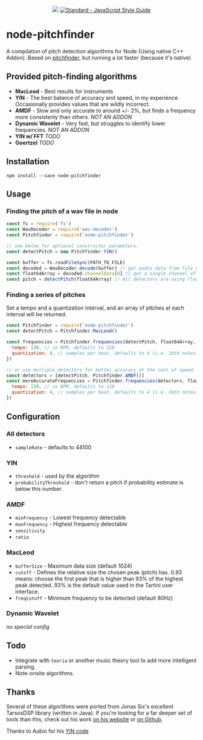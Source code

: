 <p align="center">
  <a href="https://travis-ci.org/cristovao-trevisan/node-pitchfinder"><img src="https://travis-ci.org/peterkhayes/pitchfinder.svg?branch=master"></a>
  <a href="https://standardjs.com"><img src="https://img.shields.io/badge/code_style-standard-brightgreen.svg" alt="Standard - JavaScript Style Guide"></a>
</p>

# node-pitchfinder
A compilation of pitch detection algorithms for Node (Using native C++ Addon).
Based on [pitchfinder](https://github.com/peterkhayes/pitchfinder), but running a lot faster (because it's native)

## Provided pitch-finding algorithms
- **MacLeod** - Best results for instruments
- **YIN** - The best balance of accuracy and speed, in my experience.  Occasionally provides values that are wildly incorrect.
- **AMDF** - Slow and only accurate to around +/- 2%, but finds a frequency more consistenly than others. *NOT AN ADDON*
- **Dynamic Wavelet** - Very fast, but struggles to identify lower frequencies. *NOT AN ADDON*
- **YIN w/ FFT** *TODO*
- **Goertzel** *TODO*

## Installation
`npm install --save node-pitchfinder`

## Usage

### Finding the pitch of a wav file in node
```javascript
const fs = require('fs')
const WavDecoder = require('wav-decoder')
const Pitchfinder = require('node-pitchfinder')

// see below for optional constructor parameters.
const detectPitch = new Pitchfinder.YIN()

const buffer = fs.readFileSync(PATH_TO_FILE)
const decoded = WavDecoder.decode(buffer) // get audio data from file using `wav-decoder`
const float64Array = decoded.channelData[0] // get a single channel of sound
const pitch = detectPitch(float64Array) // All detectors are using float64Array internally, but you can also give an ordinary array of numbers
```

### Finding a series of pitches
Set a tempo and a quantization interval, and an array of pitches at each interval will be returned.

```javascript
const Pitchfinder = require('node-pitchfinder')
const detectPitch = Pitchfinder.MacLeod()

const frequencies = Pitchfinder.frequencies(detectPitch, float64Array, {
  tempo: 130, // in BPM, defaults to 120
  quantization: 4, // samples per beat, defaults to 4 (i.e. 16th notes)
})

// or use multiple detectors for better accuracy at the cost of speed.
const detectors = [detectPitch, Pitchfinder.AMDF()]
const moreAccurateFrequencies = Pitchfinder.frequencies(detectors, float64Array, {
  tempo: 130, // in BPM, defaults to 120
  quantization: 4, // samples per beat, defaults to 4 (i.e. 16th notes)
})
```

## Configuration

### All detectors
- `sampleRate` - defaults to 44100

### YIN
- `threshold` - used by the algorithm
- `probabilityThreshold` - don't return a pitch if probability estimate is below this number.

### AMDF
- `minFrequency` - Lowest frequency detectable
- `maxFrequency` - Highest frequency detectable
- `sensitivity`
- `ratio`

### MacLeod
- `bufferSize` - Maximum data size (default 1024)
- `cutoff` - Defines the relative size the chosen peak (pitch) has. 0.93 means: choose
the first peak that is higher than 93% of the highest peak detected. 93% is the default value used in the Tartini user interface.
- `freqCutoff` - Minimum frequency to be detected (default 80Hz)

### Dynamic Wavelet
*no special config*


## Todo
- Integrate with `teoria` or another music theory tool to add more intelligent parsing.
- Note-onsite algorithms.

## Thanks
Several of these algorithms were ported from Jonas Six's excellent TarsosDSP library (written in Java).  If you're looking for a far deeper set of tools than this, check out his work [on his website](http://tarsos.0110.be/tag/TarsosDSP) or [on Github](https://github.com/JorenSix/TarsosDSP).

Thanks to Aubio for his [YIN code](https://github.com/aubio/aubio/blob/master/src/pitch/pitchyin.c)
